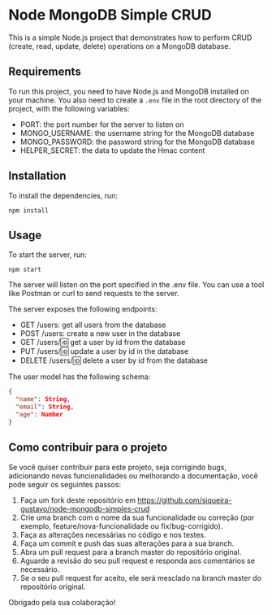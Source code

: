 # Node MongoDB Simple CRUD

This is a simple Node.js project that demonstrates how to perform CRUD (create, read, update, delete) operations on a MongoDB database.

## Requirements

To run this project, you need to have Node.js and MongoDB installed on your machine. You also need to create a `.env` file in the root directory of the project, with the following variables:

- PORT: the port number for the server to listen on
- MONGO_USERNAME: the username string for the MongoDB database
- MONGO_PASSWORD: the password string for the MongoDB database
- HELPER_SECRET: the data to update the Hmac content

## Installation

To install the dependencies, run:

`npm install`

## Usage

To start the server, run:

`npm start`

The server will listen on the port specified in the .env file. You can use a tool like Postman or curl to send requests to the server.

The server exposes the following endpoints:

- GET /users: get all users from the database
- POST /users: create a new user in the database
- GET /users/:id: get a user by id from the database
- PUT /users/:id: update a user by id in the database
- DELETE /users/:id: delete a user by id from the database

The user model has the following schema:

```json
{
  "name": String,
  "email": String,
  "age": Number
}
```

## Como contribuir para o projeto

Se você quiser contribuir para este projeto, seja corrigindo bugs, adicionando novas funcionalidades ou melhorando a documentação, você pode seguir os seguintes passos:

1. Faça um fork deste repositório em <https://github.com/siqueira-gustavo/node-mongodb-simples-crud>
1. Crie uma branch com o nome da sua funcionalidade ou correção (por exemplo, feature/nova-funcionalidade ou fix/bug-corrigido).
1. Faça as alterações necessárias no código e nos testes.
1. Faça um commit e push das suas alterações para a sua branch.
1. Abra um pull request para a branch master do repositório original.
1. Aguarde a revisão do seu pull request e responda aos comentários se necessário.
1. Se o seu pull request for aceito, ele será mesclado na branch master do repositório original.

Obrigado pela sua colaboração!
